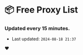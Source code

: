 # :package: Free Proxy List
### Updated every 15 minutes.

- Last updated: `2024-08-18 21:37`

:heart:
